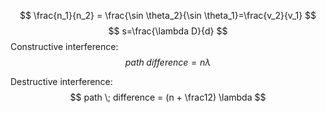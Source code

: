 $$
\frac{n_1}{n_2} = \frac{\sin \theta_2}{\sin \theta_1}=\frac{v_2}{v_1}
$$
$$
s=\frac{\lambda D}{d}
$$
Constructive interference: 
$$
path \; difference = n \lambda
$$

Destructive interference: 
$$
path \; difference = (n + \frac12) \lambda
$$